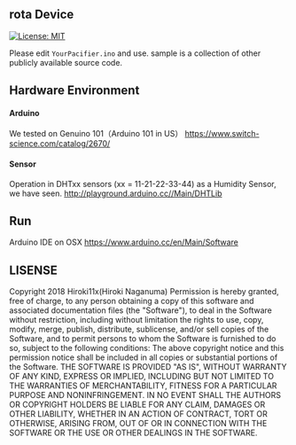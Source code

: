 ## rota Device
[![License: MIT](https://img.shields.io/badge/License-MIT-yellow.svg)](https://opensource.org/licenses/MIT)

Please edit `YourPacifier.ino` and use.
sample is a collection of other publicly available source code.

## Hardware Environment
#### Arduino
We tested on Genuino 101（Arduino 101 in US）
https://www.switch-science.com/catalog/2670/

#### Sensor
Operation in DHTxx sensors (xx = 11-21-22-33-44) as a Humidity Sensor, we have seen.
http://playground.arduino.cc//Main/DHTLib

## Run
Arduino IDE on OSX
https://www.arduino.cc/en/Main/Software

## LISENSE
Copyright 2018 Hiroki11x(Hiroki Naganuma)
Permission is hereby granted, free of charge, to any person obtaining a copy of this software and associated documentation files (the "Software"), to deal in the Software without restriction, including without limitation the rights to use, copy, modify, merge, publish, distribute, sublicense, and/or sell copies of the Software, and to permit persons to whom the Software is furnished to do so, subject to the following conditions:
The above copyright notice and this permission notice shall be included in all copies or substantial portions of the Software.
THE SOFTWARE IS PROVIDED "AS IS", WITHOUT WARRANTY OF ANY KIND, EXPRESS OR IMPLIED, INCLUDING BUT NOT LIMITED TO THE WARRANTIES OF MERCHANTABILITY, FITNESS FOR A PARTICULAR PURPOSE AND NONINFRINGEMENT. IN NO EVENT SHALL THE AUTHORS OR COPYRIGHT HOLDERS BE LIABLE FOR ANY CLAIM, DAMAGES OR OTHER LIABILITY, WHETHER IN AN ACTION OF CONTRACT, TORT OR OTHERWISE, ARISING FROM, OUT OF OR IN CONNECTION WITH THE SOFTWARE OR THE USE OR OTHER DEALINGS IN THE SOFTWARE.
